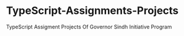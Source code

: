 # TypeScript-Assignments-Projects
TypeScript Assigment Projects Of Governor Sindh Initiative Program
